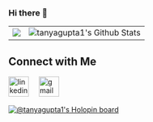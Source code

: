 ### Hi there 👋

<!--
**tanyagupta1/tanyagupta1** is a ✨ _special_ ✨ repository because its `README.md` (this file) appears on your GitHub profile.

Here are some ideas to get you started:

- 🔭 I’m currently working on ...
- 🌱 I’m currently learning ...
- 👯 I’m looking to collaborate on ...
- 🤔 I’m looking for help with ...
- 💬 Ask me about ...
- 📫 How to reach me: ...
- 😄 Pronouns: ...
- ⚡ Fun fact: ...
-->

<table style="width:100%">
  <tr>
    <td>
      <img align="center" src="https://github-readme-streak-stats.herokuapp.com/?user=tanyagupta1&count_private=true&hide_border=true" />
    </td>
    <td>
      <img alt="tanyagupta1's Github Stats" src="https://github-readme-stats.vercel.app/api?username=tanyagupta1&show_icons=true&include_all_commits=true&count_private=true&hide_border=true"/>
    </td>
  </tr>
</table>
<h2>Connect with Me</h2>
<p>
    <a href="https://www.linkedin.com/in/tanya-gupta-9191aa215/"><img
            src="https://img.icons8.com/fluency/48/000000/linkedin.png" alt='linkedin'
            height='40' /></a>&nbsp;&nbsp;&nbsp;&nbsp;
    <a href="mailto:tanya19119@iiitd.ac.in"><img
            src="https://img.icons8.com/color/48/000000/gmail-new.png" alt='gmail'
            height='40'></a>&nbsp;&nbsp;&nbsp;&nbsp;
</p>

[![@tanyagupta1's Holopin board](https://holopin.me/tanyagupta1)](https://holopin.io/@tanyagupta1)

